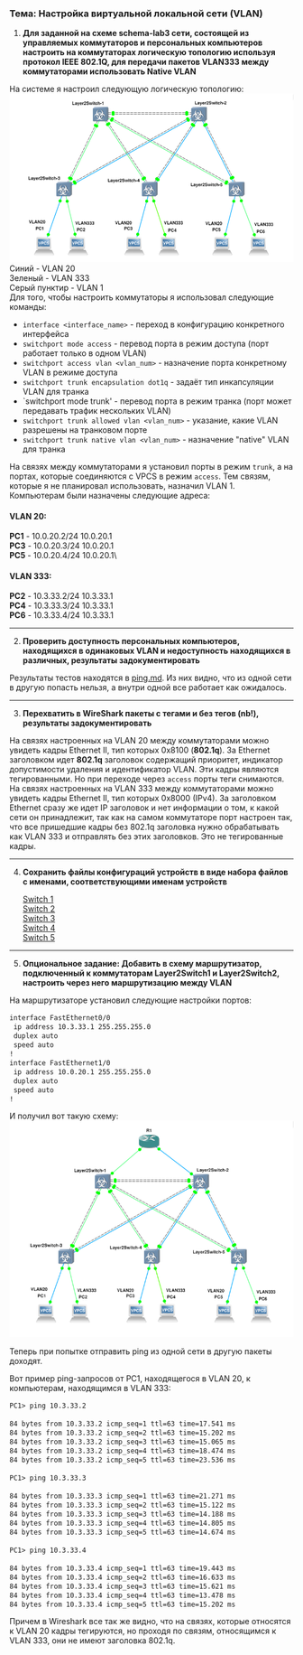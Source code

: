 ### Тема: Настройка виртуальной локальной сети (VLAN)

1) **Для заданной на схеме schema-lab3 сети, состоящей из управляемых коммутаторов и персональных компьютеров настроить на коммутаторах логическую топологию используя протокол IEEE 802.1Q, для передачи пакетов VLAN333 между коммутаторами использовать Native VLAN**

На системе я настроил следующую логическую топологию:
![Link map](link_map.png)
Синий - VLAN 20 \
Зеленый - VLAN 333 \
Серый пунктир - VLAN 1\
Для того, чтобы настроить коммутаторы я использовал следующие команды:
- `interface <interface_name>` - переход в конфигурацию конкретного интерфейса
- `switchport mode access` - перевод порта в режим доступа (порт работает только в одном VLAN)
- `switchport access vlan <vlan_num>` - назначение порта конкретному VLAN в режиме доступа
- `switchport trunk encapsulation dot1q` - задаёт тип инкапсуляции VLAN для транка
- `switchport mode trunk' - перевод порта в режим транка (порт может передавать трафик нескольких VLAN)
- `switchport trunk allowed vlan <vlan_num>` - указание, какие VLAN разрешены на транковом порте
- `switchport trunk native vlan <vlan_num>` - назначение "native" VLAN для транка

На связях между коммутаторами я установил порты в режим `trunk`, а на портах, которые соединяются с VPCS в режим `access`. Тем связям, которые я не планировал использовать, назначил VLAN 1.\
Компьютерам были назначены следующие адреса:
#### VLAN 20:
**PC1** - 10.0.20.2/24 10.0.20.1\
**PC3** - 10.0.20.3/24 10.0.20.1\
**PC5** - 10.0.20.4/24 10.0.20.1\
#### VLAN 333:
**PC2** - 10.3.33.2/24 10.3.33.1\
**PC4** - 10.3.33.3/24 10.3.33.1\
**PC6** - 10.3.33.4/24 10.3.33.1

---
2) **Проверить доступность персональных компьютеров, находящихся в одинаковых VLAN и недоступность находящихся в различных, результаты задокументировать**

Результаты тестов находятся в [ping.md](ping.md). Из них видно, что из одной сети в другую попасть нельзя, а внутри одной все работает как ожидалось.

---
3) **Перехватить в WireShark пакеты с тегами и без тегов (nb!), результаты задокументировать**

На связях настроенных на VLAN 20 между коммутаторами можно увидеть кадры Ethernet II, тип которых 0x8100 (**802.1q**). За Ethernet заголовком идет **802.1q** заголовок содержащий приоритет, индикатор допустимости удаления и идентификатор VLAN. Эти кадры являются тегированными. Но при переходе через `access` порты теги снимаются.\
На связях настроенных на VLAN 333 между коммутаторами можно увидеть кадры Ethernet II, тип которых 0x8000 (IPv4). За заголовком Ethernet сразу же идет IP заголовок и нет информации о том, к какой сети он принадлежит, так как на самом коммутаторе порт настроен так, что все пришедшие кадры без 802.1q заголовка нужно обрабатывать как VLAN 333 и отправлять без этих заголовков. Это не тегированные кадры.

---
4) **Сохранить файлы конфигураций устройств в виде набора файлов с именами, соответствующими именам устройств**

    [Switch 1](Layer2Switch-1.conf)\
    [Switch 2](Layer2Switch-2.conf)\
    [Switch 3](Layer2Switch-3.conf)\
    [Switch 4](Layer2Switch-4.conf)\
    [Switch 5](Layer2Switch-5.conf)

---
5) **Опциональное задание: Добавить в схему маршрутизатор, подключенный к коммутаторам Layer2Switch1 и Layer2Switch2, настроить через него маршрутизацию между VLAN**

На маршрутизаторе установил следующие настройки портов:
```
interface FastEthernet0/0
 ip address 10.3.33.1 255.255.255.0
 duplex auto
 speed auto
!
interface FastEthernet1/0
 ip address 10.0.20.1 255.255.255.0
 duplex auto
 speed auto
!
```
И получил вот такую схему:
![Added router](link_map_router.png)

Теперь при попытке отправить ping из одной сети в другую пакеты доходят.

Вот пример ping-запросов от PC1, находящегося в VLAN 20, к компьютерам, находящимся в VLAN 333:

    PC1> ping 10.3.33.2

    84 bytes from 10.3.33.2 icmp_seq=1 ttl=63 time=17.541 ms
    84 bytes from 10.3.33.2 icmp_seq=2 ttl=63 time=15.202 ms
    84 bytes from 10.3.33.2 icmp_seq=3 ttl=63 time=15.065 ms
    84 bytes from 10.3.33.2 icmp_seq=4 ttl=63 time=18.474 ms
    84 bytes from 10.3.33.2 icmp_seq=5 ttl=63 time=23.536 ms

    PC1> ping 10.3.33.3

    84 bytes from 10.3.33.3 icmp_seq=1 ttl=63 time=21.271 ms
    84 bytes from 10.3.33.3 icmp_seq=2 ttl=63 time=15.122 ms
    84 bytes from 10.3.33.3 icmp_seq=3 ttl=63 time=14.188 ms
    84 bytes from 10.3.33.3 icmp_seq=4 ttl=63 time=14.805 ms
    84 bytes from 10.3.33.3 icmp_seq=5 ttl=63 time=14.674 ms

    PC1> ping 10.3.33.4

    84 bytes from 10.3.33.4 icmp_seq=1 ttl=63 time=19.443 ms
    84 bytes from 10.3.33.4 icmp_seq=2 ttl=63 time=16.633 ms
    84 bytes from 10.3.33.4 icmp_seq=3 ttl=63 time=15.621 ms
    84 bytes from 10.3.33.4 icmp_seq=4 ttl=63 time=13.478 ms
    84 bytes from 10.3.33.4 icmp_seq=5 ttl=63 time=15.202 ms

Причем в Wireshark все так же видно, что на связях, которые относятся к VLAN 20 кадры тегируются, но проходя по связям, относящимся к VLAN 333, они не имеют заголовка 802.1q.